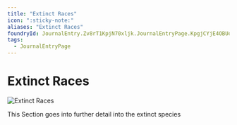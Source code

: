 ```yaml
---
title: "Extinct Races"
icon: ":sticky-note:"
aliases: "Extinct Races"
foundryId: JournalEntry.Zv8rT1KpjN70xljk.JournalEntryPage.KpgjCYjE4OBUoacw
tags:
  - JournalEntryPage
---
```


# Extinct Races
![Extinct Races](/media/extinct-races.png)

This Section goes into further detail into the extinct species
